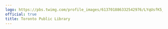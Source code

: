 ```yaml
---
logo: https://pbs.twimg.com/profile_images/613701886332542976/LYqUsfK5_400x400.jpg
official: true
title: Toronto Public Library
---
```

